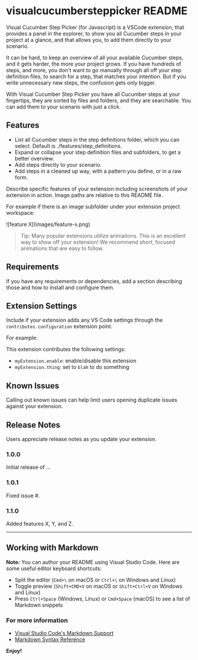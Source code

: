 # visualcucumbersteppicker README

Visual Cucumber Step Picker (for Javascript) is a VSCode extension, that provides a panel in the explorer, to show you all Cucumber steps in your project at a glance, and that allows you, to add them directly to your scenario.

It can be hard, to keep an overview of all your available Cucumber steps, and it gets harder, the more your project grows. If you have hundreds of steps, and more, you don't want to go manually through all off your step definition files, to search for a step, that matches your intention. But if you write unnecessary new steps, the confusion gets only bigger.

With Visual Cucumber Step Picker you have all Cucumber steps at your fingertips, they are sorted by files and folders, and they are searchable. You can add them to your scenario with just a click.

## Features

* List all Cucumber steps in the step definitions folder, which you can select. Default is ./features/step_definitions.
* Expand or collapse your step definition files and subfolders, to get a better overview.
* Add steps directly to your scenario.
* Add steps in a cleaned up way, with a pattern you define, or in a raw form.


Describe specific features of your extension including screenshots of your extension in action. Image paths are relative to this README file.

For example if there is an image subfolder under your extension project workspace:

\!\[feature X\]\(images/feature-x.png\)

> Tip: Many popular extensions utilize animations. This is an excellent way to show off your extension! We recommend short, focused animations that are easy to follow.

## Requirements

If you have any requirements or dependencies, add a section describing those and how to install and configure them.

## Extension Settings

Include if your extension adds any VS Code settings through the `contributes.configuration` extension point.

For example:

This extension contributes the following settings:

* `myExtension.enable`: enable/disable this extension
* `myExtension.thing`: set to `blah` to do something

## Known Issues

Calling out known issues can help limit users opening duplicate issues against your extension.

## Release Notes

Users appreciate release notes as you update your extension.

### 1.0.0

Initial release of ...

### 1.0.1

Fixed issue #.

### 1.1.0

Added features X, Y, and Z.

-----------------------------------------------------------------------------------------------------------

## Working with Markdown

**Note:** You can author your README using Visual Studio Code.  Here are some useful editor keyboard shortcuts:

* Split the editor (`Cmd+\` on macOS or `Ctrl+\` on Windows and Linux)
* Toggle preview (`Shift+CMD+V` on macOS or `Shift+Ctrl+V` on Windows and Linux)
* Press `Ctrl+Space` (Windows, Linux) or `Cmd+Space` (macOS) to see a list of Markdown snippets

### For more information

* [Visual Studio Code's Markdown Support](http://code.visualstudio.com/docs/languages/markdown)
* [Markdown Syntax Reference](https://help.github.com/articles/markdown-basics/)

**Enjoy!**
